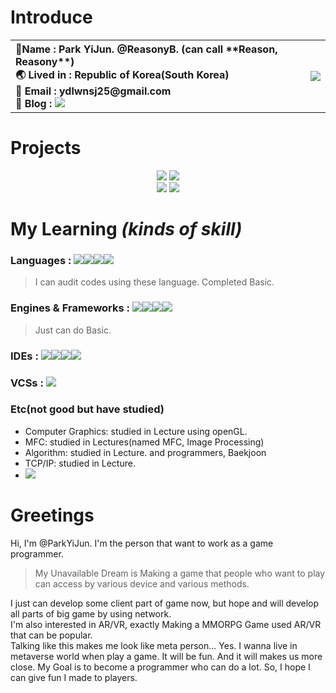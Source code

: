 # Introduce    
<table width="100%" align=center><th align=left>🔖Name : Park YiJun. @ReasonyB. (can call **Reason, Reasony**)<br>
🌏 Lived in : Republic of Korea(South Korea)<br>
📧 Email : ydlwnsj25@gmail.com<br>
📒 Blog : <a href="https://b-reason.tistory.com/"><img src="http://img.shields.io/badge/Tistroy-000000?style=plastic&logo=Tistroy&logoColor=white"/></a>   </th>
<th align=center>
<img src="https://github-readme-stats.vercel.app/api/top-langs/?username=ReasonyB&exclude_repo=Maze,ReasonyB.github.io&layout=compact&theme=vue-dark"/>   </th>
 </table>

# Projects
<div align=center><a href="https://github.com/teamskh/Project-Treasurehunt_skhu"><img src="https://github-readme-stats.vercel.app/api/pin/?username=teamskh&repo=Project-Treasurehunt_skhu&theme=vue-dark"/></a>   <a href="https://github.com/ReasonyB/LetItSnow"><img src="https://github-readme-stats.vercel.app/api/pin/?username=ReasonyB&repo=LetItSnow&theme=vue-dark"/></a></div>
<div align=center><a href="https://github.com/ReasonyB/CardRPG"><img src="https://github-readme-stats.vercel.app/api/pin/?username=ReasonyB&repo=CardRPG&theme=vue-dark"/></a>  <a href="https://github.com/zoom236/Raonharam"><img src="https://github-readme-stats.vercel.app/api/pin/?username=zoom236&repo=Raonharam&theme=vue-dark"/></a></div>

# My Learning *(kinds of skill)*    
### Languages :  <img src="https://img.shields.io/badge/C-A8B9CC?style=badge&logo=C&logoColor=gray"/><img src="https://img.shields.io/badge/C++-00599C?style=badge&logo=C%2B%2B&logoColor=white"/><img src="https://img.shields.io/badge/C%23-239120?style=flat&logo=CSharp&logoColor=white"/><img src ="https://img.shields.io/badge/Java-007396?style=badge&logo=Java&logoColor=white"/>
> I can audit codes using these language. Completed Basic.
### Engines & Frameworks : <img src="https://img.shields.io/badge/Unity-FFFFFF?style=badge&logo=Unity&logoColor=gray"/><img src="https://img.shields.io/badge/UnrealEngine-0E1128?style=badge&logo=Unreal%20Engine&logoColor=white"/><img src="http://img.shields.io/badge/MySQL-4479A1?style=badge&logo=MySQL&logoColor=white"/><img src="http://img.shields.io/badge/AndroidStudio-3DDC84?style=badge&logo=Android%20Studio&logoColor=white"/>
> Just can do Basic.
### IDEs : <img src="http://img.shields.io/badge/VisualStudio-5C2D91?style=badge&logo=Visual%20Studio&logoColor=white"/><img src ="http://img.shields.io/badge/VisualCode-007ACC?style=badge&logo=Visual%20Studio%20Code&logoColor=white"/><img src="http://img.shields.io/badge/Eclipse-2C2255?style=badge&logo=Eclipse%20IDE&logoColor=white"/><img src="https://img.shields.io/badge/Notepad++-90E59A?style=badge&logo=Notepad%2B%2B&logoColor=black"/>
### VCSs : <img src="http://img.shields.io/badge/Git-F05032?style=badge&logo=Git&logoColor=white"/>
### Etc(not good but have studied)
- Computer Graphics: studied in Lecture using openGL.
- MFC: studied in Lectures(named MFC, Image Processing)
- Algorithm: studied in Lecture. and programmers, Baekjoon
- TCP/IP: studied in Lecture.
- <img src="http://img.shields.io/badge/Ubuntu-E95420?style=badge&logo=Ubuntu&logoColor=white"/>   
# Greetings 
Hi, I'm @ParkYiJun. I'm the person that want to work as a game programmer.   
> My Unavailable Dream is Making a game that people who want to play can access by various device and various methods.

I just can develop some client part of game now, but hope and will develop all parts of big game by using network.   
I'm also interested in AR/VR, exactly Making a MMORPG Game used AR/VR that can be popular.   
Talking like this makes me look like meta person... Yes. I wanna live in metaverse world when play a game. It will be fun. And it will makes us more close. 
My Goal is to become a programmer who can do a lot. So, I hope I can give fun I made to players.   

<!---
ParkYiJun/ParkYiJun is a ✨ special ✨ repository because its `README.md` (this file) appears on your GitHub profile.
You can click the Preview link to take a look at your changes.
--->
